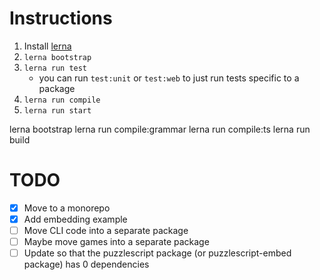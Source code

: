 # Instructions

1. Install [lerna](https://lerna.js.org)
1. `lerna bootstrap`
1. `lerna run test`
    - you can run `test:unit` or `test:web` to just run tests specific to a package
1. `lerna run compile`
1. `lerna run start`


lerna bootstrap
lerna run compile:grammar
lerna run compile:ts
lerna run build

# TODO

- [x] Move to a monorepo
- [x] Add embedding example
- [ ] Move CLI code into a separate package
- [ ] Maybe move games into a separate package
- [ ] Update so that the puzzlescript package (or puzzlescript-embed package) has 0 dependencies

